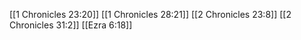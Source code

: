 [[1 Chronicles 23:20]]
[[1 Chronicles 28:21]]
[[2 Chronicles 23:8]]
[[2 Chronicles 31:2]]
[[Ezra 6:18]]
